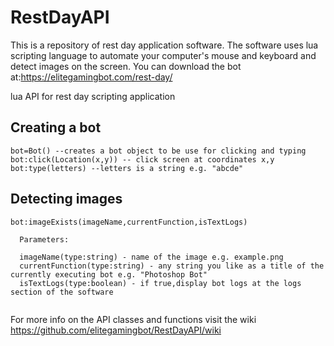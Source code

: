 # RestDayAPI
  This is a repository of rest day application software. The software uses lua scripting language to automate your computer's mouse and keyboard and detect images on the screen. You can download the bot at:https://elitegamingbot.com/rest-day/

lua API for rest day scripting application

## Creating a bot
```
bot=Bot() --creates a bot object to be use for clicking and typing
bot:click(Location(x,y)) -- click screen at coordinates x,y
bot:type(letters) --letters is a string e.g. "abcde"
```


## Detecting images
```
bot:imageExists(imageName,currentFunction,isTextLogs)
  
  Parameters:
  
  imageName(type:string) - name of the image e.g. example.png
  currentFunction(type:string) - any string you like as a title of the currently executing bot e.g. "Photoshop Bot"
  isTextLogs(type:boolean) - if true,display bot logs at the logs section of the software
  
```
  
For more info on the API classes and functions visit the wiki https://github.com/elitegamingbot/RestDayAPI/wiki
